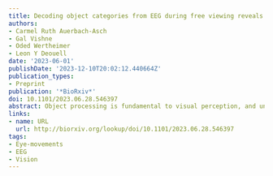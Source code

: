 ```yaml
---
title: Decoding object categories from EEG during free viewing reveals early information evolution compared to passive viewing
authors:
- Carmel Ruth Auerbach-Asch
- Gal Vishne
- Oded Wertheimer
- Leon Y Deouell
date: '2023-06-01'
publishDate: '2023-12-10T20:02:12.440664Z'
publication_types:
- Preprint
publication: '*BioRxiv*'
doi: 10.1101/2023.06.28.546397
abstract: Object processing is fundamental to visual perception, and understanding its neural substrates informs many cognitive and computational visual processing models. Thus far, most human studies have used passive viewing paradigms, during which self-driven behavior, such as eye movements, is constrained, and brain activity is evoked by abrupt stimuli onsets. This artificial dissociation of perception and action ignores the natural dynamics of visual processing. Thus, conclusions based on such passive viewing paradigms may not apply to active vision. Here, we study the human neural correlates of category representations during active visual processing by time-locking EEG to self-driven fixations during visual search for natural objects. We combine the deconvolution of overlapping responses to consecutive fixations with multivariate pattern analysis (MVPA) to decode object categories from responses to single fixation. We bridge the active and passive viewing literature by comparing the temporal dynamics of multivariate object representations during free visual search (active viewing) and rapid serial visual presentation (passive viewing), leveraging the high temporal resolution of EEG. We found that categorical information, at different levels of abstraction, can be decoded from single fixations during natural visual processing, and cross-condition decoding revealed that object representations are similar between active and passive viewing conditions. However, representational dynamics emerge significantly earlier in active compared to passive conditions, likely due to the availability of predictive information in free viewing. We highlight methodological considerations for combining MVPA with deconvolution methods.
links:
- name: URL
  url: http://biorxiv.org/lookup/doi/10.1101/2023.06.28.546397
tags:
- Eye-movements
- EEG
- Vision
---
```

